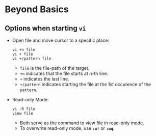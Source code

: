 # Beyond Basics

## Options when starting `vi`

- Open file and move cursor to a specific place:
    ```
    vi +n file
    vi + file
    vi +/pattern file
    ```
    - `file` is the file-path of the target.
    - `+n` indicates that the file starts at n-th line.
    - `+` indicates the last line.
    - `+/pattern` indicates starting the file at the 1st occurence of the `pattern`. 

- Read-only Mode:
    ```
    vi -R file
    view file
    ```
    - Both serve as the command to view file in read-only mode.
    - To overwrite read-only mode, use **`:w!`** or **`:wq`**.
